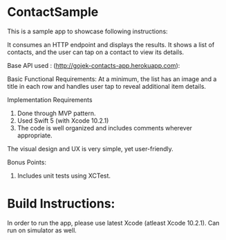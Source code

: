 # ContactSample

This is a sample app to showcase following instructions:

It consumes an HTTP endpoint and displays the results. It shows a list of contacts, and the user can tap on a contact to view its details.

Base API used : (http://gojek-contacts-app.herokuapp.com):

Basic Functional Requirements:
At a minimum, the list has an image and a title in each row and handles user tap to reveal additional item details.

Implementation Requirements
1. Done through MVP pattern.
2. Used Swift 5 (with Xcode 10.2.1)
3. The code is well organized and includes comments wherever appropriate.

The visual design and UX is very simple, yet user-friendly.

Bonus Points:
1. Includes unit tests using XCTest.

# Build Instructions:
In order to run the app, please use latest Xcode (atleast Xcode 10.2.1).
Can run on simulator as well.
